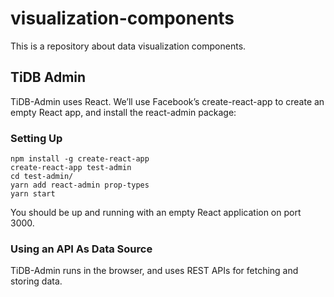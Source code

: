 # visualization-components

This is a repository about data visualization components.

## TiDB Admin

TiDB-Admin uses React. We’ll use Facebook’s create-react-app to create an empty React app, and install the react-admin package:


### Setting Up

```
npm install -g create-react-app
create-react-app test-admin
cd test-admin/
yarn add react-admin prop-types
yarn start
```

You should be up and running with an empty React application on port 3000.

### Using an API As Data Source

TiDB-Admin runs in the browser, and uses REST APIs for fetching and storing data.
